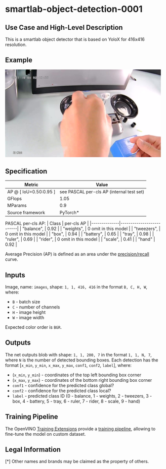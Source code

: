 # smartlab-object-detection-0001

## Use Case and High-Level Description

This is a smartlab object detector that is based on YoloX for 416x416 resolution.

## Example

![](./assets/frame0001.jpg)

## Specification

| Metric                          | Value                                     |
|---------------------------------|-------------------------------------------|
| AP @ [ IoU=0.50:0.95 ]          | see PASCAL per-cls AP (internal test set) |
| GFlops                          | 1.05                                      |
| MParams                         | 0.9                                       |
| Source framework                | PyTorch\*                                 |

PASCAL per-cls AP:
|    Class     |       per-cls AP         |
|--------------|--------------------------|
|  "balance",  |    0.92                  |
|  "weights",  |    0 omit in this model  |
|  "tweezers", |    0 omit in this model  |
|  "box",      |    0.94                  |
|  "battery",  |    0.65                  |
|  "tray",     |    0.98                  |
|  "ruler",    |    0.69                  |
|  "rider",    |    0 omit in this model  |
|  "scale",    |    0.41                  |
|  "hand"      |    0.92                  |

Average Precision (AP) is defined as an area under
the [precision/recall](https://en.wikipedia.org/wiki/Precision_and_recall)
curve.

## Inputs

Image, name: `images`, shape: `1, 1, 416, 416` in the format `B, C, H, W`, where:

- `B` - batch size
- `C` - number of channels
- `H` - image height
- `W` - image width

Expected color order is `BGR`.

## Outputs

The net outputs blob with shape: `1, 1, 200, 7` in the format `1, 1, N, 7`, where `N` is the number of detected
bounding boxes. Each detection has the format [`x_min`, `y_min`, `x_max`, `y_max`, `conf1`, `conf2`, `label`], where:

- (`x_min`, `y_min`) - coordinates of the top left bounding box corner
- (`x_max`, `y_max`) - coordinates of the bottom right bounding box corner
- `conf1` - confidence for the predicted class global?
- `conf2` - confidence for the predicted class local?
- `label` - predicted class ID (0 - balance, 1 - weights, 2 - tweezers, 3 - box, 4 - battery, 5 - tray, 6 - ruler, 7 - rider, 8 - scale, 9 - hand)

## Training Pipeline

The OpenVINO [Training Extensions](https://github.com/openvinotoolkit/training_extensions/blob/develop/README.md) provide a [training pipeline](https://github.com/openvinotoolkit/training_extensions/blob/develop/models/object_detection/model_templates/person-vehicle-bike-detection/readme.md), allowing to fine-tune the model on custom dataset.

## Legal Information

[*] Other names and brands may be claimed as the property of others.
